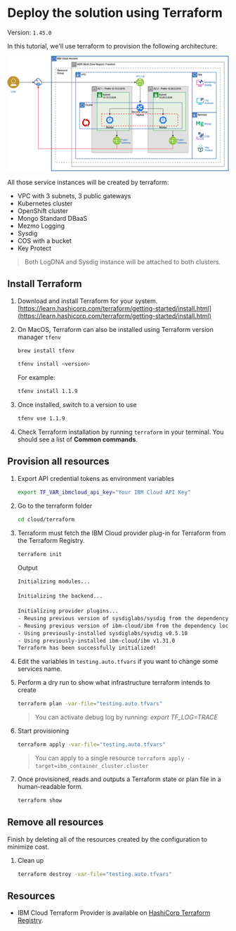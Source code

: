 # Deploy the solution using Terraform

Version: `1.45.0`

In this tutorial, we'll use terraform to provision the following architecture:

![Architecture](../../images/ibmcloud-mytodo-tf.drawio.png)

All those service instances will be created by terraform:

* VPC with 3 subnets, 3 public gateways
* Kubernetes cluster
* OpenShift cluster
* Mongo Standard DBaaS
* Mezmo Logging
* Sysdig
* COS with a bucket
* Key Protect

> Both LogDNA and Sysdig instance will be attached to both clusters.

## Install Terraform

1. Download and install Terraform for your system. [https://learn.hashicorp.com/terraform/getting-started/install.html](https://learn.hashicorp.com/terraform/getting-started/install.html)

1. On MacOS, Terraform can also be installed using Terraform version manager `tfenv`

    ```sh
    brew install tfenv
    ```

    ```sh
    tfenv install <version>
    ```

    For example:

    ```sh
    tfenv install 1.1.9
    ```

1. Once installed, switch to a version to use

    ```sh
    tfenv use 1.1.9
    ```

1. Check Terraform installation by running `terraform` in your terminal. You should see a list of **Common commands**.

## Provision all resources

1. Export API credential tokens as environment variables

    ```sh
    export TF_VAR_ibmcloud_api_key="Your IBM Cloud API Key"
    ```

1. Go to the terraform folder

    ```sh
    cd cloud/terraform
    ```

1. Terraform must fetch the IBM Cloud provider plug-in for Terraform from the Terraform Registry.

    ```sh
    terraform init
    ```

    Output

    ```sh
    Initializing modules...

    Initializing the backend...

    Initializing provider plugins...
    - Reusing previous version of sysdiglabs/sysdig from the dependency lock file
    - Reusing previous version of ibm-cloud/ibm from the dependency lock file
    - Using previously-installed sysdiglabs/sysdig v0.5.10
    - Using previously-installed ibm-cloud/ibm v1.31.0
    Terraform has been successfully initialized!
    ```

1. Edit the variables in `testing.auto.tfvars` if you want to change some services name.

1. Perform a dry run to show what infrastructure terraform intends to create

    ```sh
    terraform plan -var-file="testing.auto.tfvars"
    ```

    > You can activate debug log by running: *export TF_LOG=TRACE*

1. Start provisioning

    ```sh
    terraform apply -var-file="testing.auto.tfvars"
    ```

    > You can apply to a single resource `terraform apply -target=ibm_container_cluster.cluster`

1. Once provisioned, reads and outputs a Terraform state or plan file in a human-readable form.

    ```sh
    terraform show
    ```

## Remove all resources

Finish by deleting all of the resources created by the configuration to minimize cost.

1. Clean up

    ```sh
    terraform destroy -var-file="testing.auto.tfvars"
    ```

## Resources

* IBM Cloud Terraform Provider is available on [HashiCorp Terraform Registry](https://registry.terraform.io/providers/IBM-Cloud/ibm).
